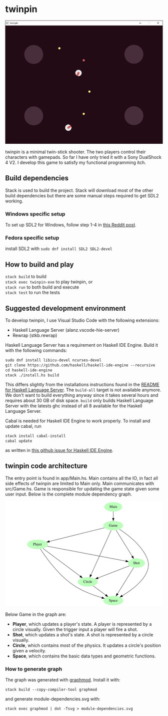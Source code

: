 # twinpin
![twinpin screenshot](images/screenshot.png "twinpin screenshot")

twinpin is a minimal twin-stick shooter. The two players control their
characters with gamepads. So far I have only tried it with a Sony DualShock 4
V2. I develop this game to satisfy my functional programming itch.

## Build dependencies
Stack is used to build the project. Stack will download most of the other build
dependencies but there are some manual steps required to get SDL2 working.

### Windows specific setup
To set up SDL2 for Windows, follow step 1-4 in [this Reddit
post](https://www.reddit.com/r/haskellgamedev/comments/4jpthu/windows_sdl2_is_now_almost_painless_via_stack/).

### Fedora specific setup
install SDL2 with `sudo dnf install SDL2 SDL2-devel`

## How to build and play
`stack build` to build  
`stack exec twinpin-exe` to play twinpin, or  
`stack run` to both build and execute  
`stack test` to run the tests

## Suggested development environment
To develop twinpin, I use Visual Studio Code with the following extensions:
* Haskell Language Server (alanz.vscode-hie-server)
* Rewrap (stkb.rewrap)

Haskell Language Server has a requirement on Haskell IDE Engine. Build it with
the following commands:
```
sudo dnf install libicu-devel ncurses-devel
git clone https://github.com/haskell/haskell-ide-engine --recursive
cd haskell-ide-engine
stack ./install.hs build
```
This differs slightly from the installations instructions found in the [README
for Haskell Language
Server](https://marketplace.visualstudio.com/items?itemName=alanz.vscode-hie-server).
The `build-all` target is not available anymore. We don't want to build
everything anyway since it takes several hours and requires about 30 GB of disk
space. `build` only builds Haskell Language Server with the latests ghc instead
of all 8 available for the Haskell Language Server.

Cabal is needed for Haskell IDE Engine to work properly. To install and update
cabal, run
```
stack install cabal-install
cabal update
```
as written in [this github issue for Haskell IDE
Engine](https://github.com/haskell/haskell-ide-engine/issues/658).

## twinpin code architecture
The entry point is found in app/Main.hs. Main contains all the IO, in fact all
side effects of twinpin are limited to Main only. Main communicates with
src/Game.hs. Game is responsible for updating the game state given some user
input. Below is the complete module dependency graph.

![twinpin module dependencies](./module-dependencies.svg)

Below Game in the graph are:
* **Player**, which updates a player's state. A player is represented by a
  circle visually. Given the trigger input a player will fire a shot.
* **Shot**, which updates a shot's state. A shot is represented by a circle
  visually.
* **Circle**, which contains most of the physics. It updates a circle's position
  given a velocity.
* **Space**, which contains the basic data types and geometric functions.

### How to generate graph
The graph was generated with [graphmod](https://github.com/yav/graphmod).
Install it with:
```
stack build --copy-compiler-tool graphmod
```
and generate module-dependencies.svg with:
```
stack exec graphmod | dot -Tsvg > module-dependencies.svg
```